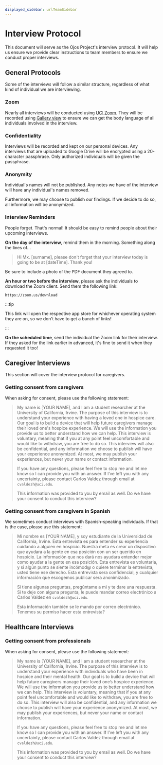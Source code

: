 ```yaml
---
displayed_sidebar: urlTeamSidebar
---
```


# Interview Protocol

This document will serve as the Ojos Project's interview protocol. It will help
us ensure we provide clear instructions to team members to ensure we conduct
proper interviews.

## General Protocols

Some of the interviews will follow a similar structure, regardless of what kind
of individual we are interviewing.

### Zoom

Nearly all interviews will be conducted using [UCI Zoom](https://uci.zoom.us/).
They will be recorded using
[Gallery view](https://support.zoom.com/hc/en/article?id=zm_kb&sysparm_article=KB0063672)
to ensure we can get the body language of all individuals involved in the
interview.

### Confidentiality

Interviews will be recorded and kept on our personal devices. Any interviews
that are uploaded to Google Drive will be encrypted using a 20-character
passphrase. Only authorized individuals will be given the passphrase.

### Anonymity

Individual's names will not be published. Any notes we have of the interview
will have any individual's names removed.

Furthermore, we may choose to publish our findings. If we decide to do so, all
information will be anonymized.

### Interview Reminders

People forget. That's normal! It should be easy to remind people about their
upcoming interviews.

**On the day of the interview**, remind them in the morning. Something along the
lines of...

> Hi Mx. [surname], please don't forget that your interview today is going
to be at [dateTime]. Thank you!

Be sure to include a photo of the PDF document they agreed to.

**An hour or two before the interview**, please ask the individuals to download
the Zoom client. Send them the following link:

`https://zoom.us/download`

:::tip

This link will open the respective app store for whichever operating system
they are on, so we don't have to get a bunch of links!

:::

**On the scheduled time**, send the individual the Zoom link for their
interview. If they asked for the link earlier in advanced, it's fine to send
it when they requested it too!

## Caregiver Interviews

This section will cover the interview protocol for caregivers.

### Getting consent from caregivers

When asking for consent, please use the following statement:

> My name is [YOUR NAME], and I am a student researcher at the University of California, Irvine. The purpose of this interview is to understand your experience with having a loved one in hospice care. Our goal is to build a device that will help future caregivers manage their loved one's hospice experience. We will use the information you provide us to better understand how we can help. This interview is voluntary, meaning that if you at any point feel uncomfortable and would like to withdraw, you are free to do so. This interview will also be confidential, and any information we choose to publish will have your experience anonymized. At most, we may publish your experiences, but never your name or contact information.
>
> If you have any questions, please feel free to stop me and let me know so I can provide you with an answer. If I’ve left you with any uncertainty, please contact Carlos Valdez through email at `cvaldezh@uci.edu`.
>
> This information was provided to you by email as well. Do we have your consent to conduct this interview?

### Getting consent from caregivers in Spanish

We sometimes conduct interviews with Spanish-speaking individuals. If that is
the case, please use this statement:

> Mi nombre es [YOUR NAME], y soy estudiante de la Universidad de California, Irvine. Esta entrevista es para entender su experiencia cuidando a alguien en hospicio. Nuestra meta es crear un dispositivo que ayudara a la gente en esa posición con un ser querido en hospicio. La información que nos dará nos ayudara entender mejor como ayudar a la gente en esa posición. Esta entrevista es voluntaria, y si algún punto se siente incómod@ o quiere terminar la entrevista, usted tiene ese derecho. Esta entrevista sera confidencial, y cualquier información que escogemos publicar sera anonimizado.
>
> Si tiene algunas preguntas, pregúntame a mi y te dare una respuesta. Si te deje con alguna pregunta, le puede mandar correo electrónico a Carlos Valdez en `cvaldezh@uci.edu`.
>
> Esta información también se le mando por correo electrónico. Tenemos su permiso hacer esta entrevista?

## Healthcare Interviews

### Getting consent from professionals

When asking for consent, please use the following statement:

> My name is [YOUR NAME], and I am a student researcher at the University of California, Irvine. The purpose of this interview is to understand your experience with individuals who have been in hospice and their mental health. Our goal is to build a device that will help future caregivers manage their loved one’s hospice experience. We will use the information you provide us to better understand how we can help. This interview is voluntary, meaning that if you at any point feel uncomfortable and would like to withdraw, you are free to do so. This interview will also be confidential, and any information we choose to publish will have your experience anonymized. At most, we may publish your experiences, but never your name or contact information.
>
> If you have any questions, please feel free to stop me and let me know so I can provide you with an answer. If I’ve left you with any uncertainty, please contact Carlos Valdez through email at `cvaldezh@uci.edu`.
>
> This information was provided to you by email as well. Do we have your consent to conduct this interview?
